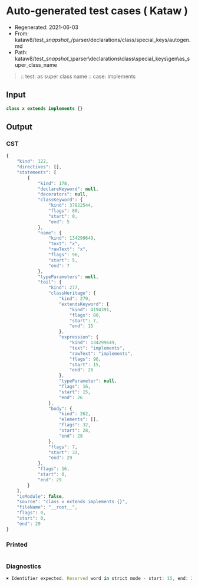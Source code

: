 # Auto-generated test cases ( Kataw )
- Regenerated: 2021-06-03
- From: kataw8/test\__snapshot__/parser/declarations/class/special_keys/autogen.md
- Path: kataw8/test\__snapshot__\parser\declarations\class\special_keys\gen\as_super_class_name
> :: test: as super class name
> :: case: implements
## Input

`````js
class x extends implements {}
`````
## Output

### CST

```javascript
{
    "kind": 122,
    "directives": [],
    "statements": [
        {
            "kind": 178,
            "declareKeyword": null,
            "decorators": null,
            "classKeyword": {
                "kind": 37822544,
                "flags": 80,
                "start": 0,
                "end": 5
            },
            "name": {
                "kind": 134299649,
                "text": "x",
                "rawText": "x",
                "flags": 96,
                "start": 5,
                "end": 7
            },
            "typeParameters": null,
            "tail": {
                "kind": 277,
                "classHeritage": {
                    "kind": 279,
                    "extendsKeyword": {
                        "kind": 4194391,
                        "flags": 80,
                        "start": 7,
                        "end": 15
                    },
                    "expression": {
                        "kind": 134299649,
                        "text": "implements",
                        "rawText": "implements",
                        "flags": 96,
                        "start": 15,
                        "end": 26
                    },
                    "typeParameter": null,
                    "flags": 16,
                    "start": 15,
                    "end": 26
                },
                "body": {
                    "kind": 262,
                    "elements": [],
                    "flags": 32,
                    "start": 28,
                    "end": 28
                },
                "flags": 7,
                "start": 32,
                "end": 29
            },
            "flags": 16,
            "start": 0,
            "end": 29
        }
    ],
    "isModule": false,
    "source": "class x extends implements {}",
    "fileName": "__root__",
    "flags": 0,
    "start": 0,
    "end": 29
}
```

### Printed

```javascript

```

### Diagnostics

```javascript
✖ Identifier expected. Reserved word in strict mode - start: 15, end: 26

```

